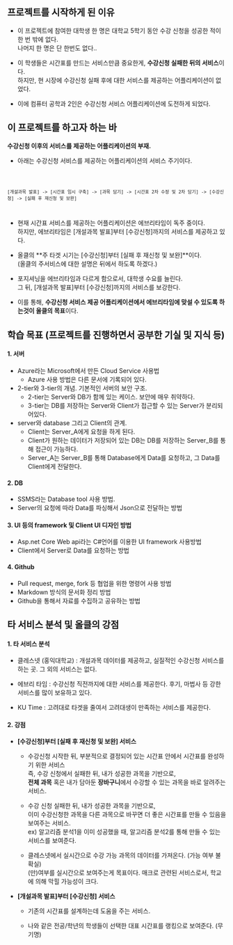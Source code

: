 ## 프로젝트를 시작하게 된 이유

* 이 프로젝트에 참여한 대학생 한 명은 대학교 5학기 동안 수강 신청을 성공한 적이 한 번 밖에 없다. <br>
  나머지 한 명은 단 한번도 없다.. <br>
  
* 이 학생들은 시간표를 만드는 서비스만큼 중요한게, **수강신청 실패한 뒤의 서비스**이다. <br>
  하지만, 현 시장에 수강신청 실패 후에 대한 서비스를 제공하는 어플리케이션이 없었다. <br>
  
* 이에 컴퓨터 공학과 2인은 수강신청 서비스 어플리케이션에 도전하게 되었다.

</hr>

## 이 프로젝트를 하고자 하는 바
**수강신청 이후의 서비스를 제공하는 어플리케이션의 부재.**

* 아래는 수강신청 서비스를 제공하는 어플리케이션의 서비스 주기이다. <br>

<code>
  
    [개설과목 발표] -> [시간표 임시 구축] -> [과목 담기] -> [시간표 2차 수정 및 2차 담기] -> [수강신청] -> [실패 후 재신청 및 보완]  
  
</code>

* 현재 시간표 서비스를 제공하는 어플리케이션은 에브리타임이 독주 중이다. <br>
  하지만, 에브리타임은 [개설과목 발표]부터 [수강신청]까지의 서비스를 제공하고 있다. <br>
  
* 올클의 **주 타겟 시기는 [수강신청]부터 [실패 후 재신청 및 보완]**이다. <br>
  (올클의 주서비스에 대한 설명은 뒤에서 하도록 하겠다.) <br>
  
* 포지셔닝을 에브리타임과 다르게 함으로서, 대학생 수요를 늘린다. <br>
  그 뒤, [개설과목 발표]부터 [수강신청]까지의 서비스를 보강한다. <br>
  
* 이를 통해, **수강신청 서비스 제공 어플리케이션에서 에브리타임에 맞설 수 있도록 하는것이 올클의 목표**이다. <br>
    
</hr>

## 학습 목표 (프로젝트를 진행하면서 공부한 기실 및 지식 등)
#### 1. 서버
  * Azure라는 Microsoft에서 만든 Cloud Service 사용법
    + Azure 사용 방법은 다른 문서에 기록되어 있다.
  * 2-tier와 3-tier의 개념. 기본적인 서버의 보안 구조.
    + 2-tier는 Server와 DB가 함께 있는 케이스. 보안에 매우 취약하다.
    + 3-tier는 DB를 저장하는 Server와 Client가 접근할 수 있는 Server가 분리되어있다.
  * server와 database 그리고 Client의 관계.
    + Client는 Server_A에게 요청을 하게 된다.
    + Client가 원하는 데이터가 저장되어 있는 DB는 DB를 저장하는 Server_B를 통해 접근이 가능하다.
    + Server_A는 Server_B를 통해 Database에게 Data를 요청하고, 그 Data를 Client에게 전달한다.

#### 2. DB
  * SSMS라는 Database tool 사용 방법.
  * Server의 요청에 따라 Data를 파싱해서 Json으로 전달하는 방법

#### 3. UI 등의 framework 및 Client  UI 디자인 방법
  * Asp.net Core Web api라는 C#언어를 이용한 UI framework 사용방법
  * Client에서 Server로 Data를 요청하는 방법

#### 4. Github
  * Pull request, merge, fork 등 협업을 위한 명령어 사용 방법
  * Markdown 방식의 문서화 정리 방법
  * Github을 통해서 자료를 수집하고 공유하는 방법

</hr>

## 타 서비스 분석 및 올클의 강점

#### 1. 타 서비스 분석
  * 클레스넷 (홍익대학교) : 개설과목 데이터를 제공하고, 실질적인 수강신청 서비스를 하는 곳. 그 외의 서비스는 없다.
  
  * 에브리 타임 : 수강신청 직전까지에 대한 서비스를 제공한다. 후기, 마법사 등 강한 서비스를 많이 보유하고 있다.
  
  * KU Time : 고려대로 타겟을 줄여서 고려대생이 만족하는 서비스를 제공한다. 
  
  
#### 2. 강점
  * **[수강신청]부터 [실패 후 재신청 및 보완] 서비스** <br>
    + 수강신청 시작한 뒤, 부분적으로 결정되어 있는 시간표 안에서 시간표를 완성하기 위한 서비스 <br>
      즉, 수강 신청에서 실패한 뒤, 내가 성공한 과목을 기반으로, <br>
      **전체 과목** 혹은 내가 담아둔 **장바구니**에서 수강할 수 있는 과목을 바로 알려주는 서비스. <br>
        
    + 수강 신청 실패한 뒤, 내가 성공한 과목을 기반으로, <br>
      이미 수강신청한 과목을 다른 과목으로 바꾸면 더 좋은 시간표를 만들 수 있음을 보여주는 서비스. <br>
      ex) 알고리즘 분석1을 이미 성공했을 때, 알고리즘 분석2를 통해 만들 수 있는 서비스를 보여준다.
        
    + 클레스넷에서 실시간으로 수강 가능 과목의 데이터를 가져온다. (가능 여부 불확실) <br>
      (만)여부를 실시간으로 보여주는게 목표이다. 매크로 관련된 서비스로서, 학교에 의해 막힐 가능성이 크다.
        
  * **[개설과목 발표]부터 [수강신청] 서비스** <br>
    + 기존의 시간표를 설계하는데 도움을 주는 서비스.
    
    + 나와 같은 전공/학년의 학생들이 선택한 대표 시간표를 랭킹으로 보여준다. (무기명)
